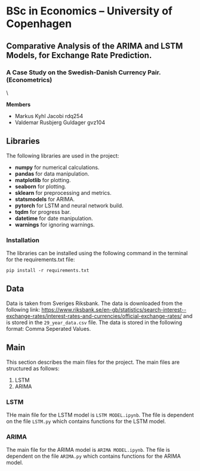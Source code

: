 # BSc in Economics – University of Copenhagen

## Comparative Analysis of the ARIMA and LSTM Models, for Exchange Rate Prediction.
### A Case Study on the Swedish-Danish Currency Pair. (Econometrics)
\\

**Members**
- Markus Kyhl Jacobi            rdq254
- Valdemar Rusbjerg Guldager    gvz104


## Libraries
The following libraries are used in the project:
- **numpy** for numerical calculations.
- **pandas** for data manipulation.
- **matplotlib** for plotting.
- **seaborn** for plotting.
- **sklearn** for preprocessing and metrics.
- **statsmodels** for ARIMA.
- **pytorch** for LSTM and neural network build.
- **tqdm** for progress bar.
- **datetime** for date manipulation.
- **warnings** for ignoring warnings.

### Installation
The libraries can be installed using the following command in the terminal for the requirements.txt file:
```
pip install -r requirements.txt
```

## Data
Data is taken from Sveriges Riksbank. The data is downloaded from the following link: https://www.riksbank.se/en-gb/statistics/search-interest--exchange-rates/interest-rates-and-currencies/official-exchange-rates/ and is stored in the `29_year_data.csv` file. The data is stored in the following format: Comma Seperated Values.

## Main
This section describes the main files for the project. The main files are structured as follows:
1. LSTM
2. ARIMA

### LSTM
THe main file for the LSTM model is `LSTM MODEL.ipynb`. 
The file is dependent on the file `LSTM.py` which contains functions for the LSTM model.


### ARIMA
The main file for the ARIMA model is `ARIMA MODEL.ipynb`.
The file is dependent on the file `ARIMA.py` which contains functions for the ARIMA model.


